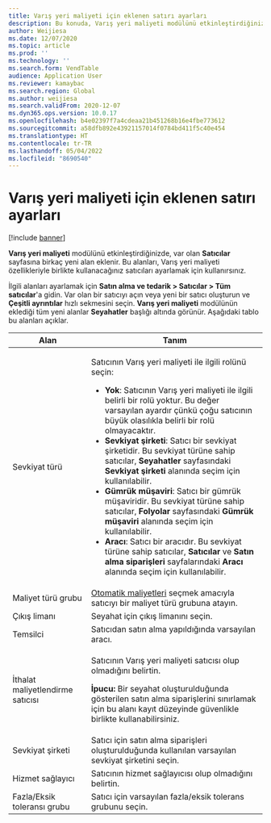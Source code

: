 ```yaml
---
title: Varış yeri maliyeti için eklenen satırı ayarları
description: Bu konuda, Varış yeri maliyeti modülünü etkinleştirdiğinizde var olan Satıcılar sayfasına eklenen yeni alanlar açıklanmaktadır. Bu alanları, Varış yeri maliyeti özellikleriyle birlikte kullanacağınız satıcıları ayarlamak için kullanırsınız.
author: Weijiesa
ms.date: 12/07/2020
ms.topic: article
ms.prod: ''
ms.technology: ''
ms.search.form: VendTable
audience: Application User
ms.reviewer: kamaybac
ms.search.region: Global
ms.author: weijiesa
ms.search.validFrom: 2020-12-07
ms.dyn365.ops.version: 10.0.17
ms.openlocfilehash: b4e02397f7a4cdeaa21b451268b16e4fbe773612
ms.sourcegitcommit: a58dfb892e43921157014f0784bd411f5c40e454
ms.translationtype: HT
ms.contentlocale: tr-TR
ms.lasthandoff: 05/04/2022
ms.locfileid: "8690540"
---
```

# <a name="vendor-settings-added-for-landed-cost"></a>Varış yeri maliyeti için eklenen satırı ayarları

[!include [banner](../../includes/banner.md)]

**Varış yeri maliyeti** modülünü etkinleştirdiğinizde, var olan **Satıcılar** sayfasına birkaç yeni alan eklenir. Bu alanları, Varış yeri maliyeti özellikleriyle birlikte kullanacağınız satıcıları ayarlamak için kullanırsınız.

İlgili alanları ayarlamak için **Satın alma ve tedarik \> Satıcılar \> Tüm satıcılar**'a gidin. Var olan bir satıcıyı açın veya yeni bir satıcı oluşturun ve **Çeşitli ayrıntılar** hızlı sekmesini seçin. **Varış yeri maliyeti** modülünün eklediği tüm yeni alanlar **Seyahatler** başlığı altında görünür. Aşağıdaki tablo bu alanları açıklar.

| Alan | Tanım |
|---|---|
| Sevkiyat türü | <p>Satıcının Varış yeri maliyeti ile ilgili rolünü seçin:</p><ul><li>**Yok**: Satıcının Varış yeri maliyeti ile ilgili belirli bir rolü yoktur. Bu değer varsayılan ayardır çünkü çoğu satıcının büyük olasılıkla belirli bir rolü olmayacaktır.</li><li>**Sevkiyat şirketi**: Satıcı bir sevkiyat şirketidir. Bu sevkiyat türüne sahip satıcılar, **Seyahatler** sayfasındaki **Sevkiyat şirketi** alanında seçim için kullanılabilir.</li><li>**Gümrük müşaviri**: Satıcı bir gümrük müşaviridir. Bu sevkiyat türüne sahip satıcılar, **Folyolar** sayfasındaki **Gümrük müşaviri** alanında seçim için kullanılabilir.</li><li>**Aracı**: Satıcı bir aracıdır. Bu sevkiyat türüne sahip satıcılar, **Satıcılar** ve **Satın alma siparişleri** sayfalarındaki **Aracı** alanında seçim için kullanılabilir.</li></ul> |
| Maliyet türü grubu | [Otomatik maliyetleri](auto-cost-setup.md) seçmek amacıyla satıcıyı bir maliyet türü grubuna atayın. |
| Çıkış limanı | Seyahat için çıkış limanını seçin. |
| Temsilci | Satıcıdan satın alma yapıldığında varsayılan aracı. |
| İthalat maliyetlendirme satıcısı | <p>Satıcının Varış yeri maliyeti satıcısı olup olmadığını belirtin.</p><p>**İpucu:** Bir seyahat oluşturulduğunda gösterilen satın alma siparişlerini sınırlamak için bu alanı kayıt düzeyinde güvenlikle birlikte kullanabilirsiniz.</p> |
| Sevkiyat şirketi | Satıcı için satın alma siparişleri oluşturulduğunda kullanılan varsayılan sevkiyat şirketini seçin. |
| Hizmet sağlayıcı | Satıcının hizmet sağlayıcısı olup olmadığını belirtin. |
| Fazla/Eksik toleransı grubu | Satıcı için varsayılan fazla/eksik tolerans grubunu seçin. |
